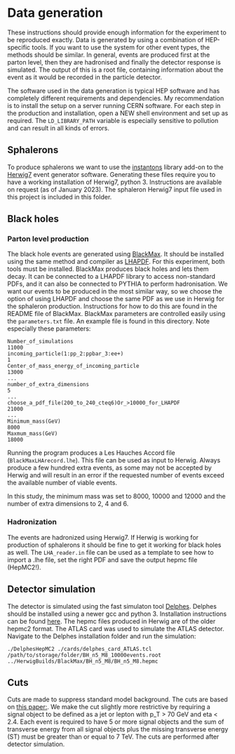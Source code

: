 # Data generation

These instructions should provide enough information for the experiment to be reproduced exactly. Data is generated by using a combination of HEP-specific tools. If you want to use the system for other event types, the methods should be similar. In general, events are produced first at the parton level, then they are hadronised and finally the detector response is simulated. The output of this is a root file, containing information about the event as it would be recorded in the particle detector.

The software used in the data generation is typical HEP software and has completely different requirements and dependencies. My recommendation is to install the setup on a server running CERN software. For each step in the production and installation, open a NEW shell environment and set up as required. The `LD_LIBRARY_PATH` variable is especially sensitive to pollution and can result in all kinds of errors.

## Sphalerons

To produce sphalerons we want to use the [instantons](https://gitlab.com/apapaefs/instantons) library add-on to the [Herwig7](https://herwig.hepforge.org/) event generator software. Generating these files require you to have a working installation of Herwig7, python 3. Instructions are available on request (as of January 2023). The sphaleron Herwig7 input file used in this project is included in this folder.

## Black holes

### Parton level production
The black hole events are generated using [BlackMax](https://blackmax.hepforge.org/). It should be installed using the same method and compiler as [LHAPDF](https://lhapdf.hepforge.org/install.html). For this experiment, both tools must be installed. BlackMax produces black holes and lets them decay. It can be connected to a LHAPDF library to access non-standard PDFs, and it can also be connected to PYTHIA to perform hadronisation. We want our events to be produced in the most similar way, so we choose the option of using LHAPDF and choose the same PDF as we use in Herwig for the sphaleron production. Instructions for how to do this are found in the README file of BlackMax. BlackMax parameters are controlled easily using the `parameters.txt` file. An example file is found in this directory. Note especially these parameters: 
```
Number_of_simulations
11000
incoming_particle(1:pp_2:ppbar_3:ee+)
1
Center_of_mass_energy_of_incoming_particle
13000
...
number_of_extra_dimensions
5
...
choose_a_pdf_file(200_to_240_cteq6)Or_>10000_for_LHAPDF
21000
...
Minimum_mass(GeV)
8000
Maxmum_mass(GeV)
18000
```
Running the program produces a Les Hauches Accord file (`BlackMaxLHArecord.lhe`). This file can be used as input to Herwig. Always produce a few hundred extra events, as some may not be accepted by Herwig and will result in an error if the requested number of events exceed the available number of viable events.

In this study, the minimum mass was set to 8000, 10000 and 12000 and the number of extra dimensions to 2, 4 and 6.

### Hadronization

The events are hadronized using Herwig7. If Herwig is working for production of sphalerons it should be fine to get it working for black holes as well. The `LHA_reader.in` file can be used as a template to see how to import a .lhe file, set the right PDF and save the output hepmc file (HepMC2!).

## Detector simulation

The detector is simulated using the fast simulaton tool [Delphes](https://cp3.irmp.ucl.ac.be/projects/delphes). Delphes should be installed using a newer gcc and python 3. Installation instructions can be found [here](https://cp3.irmp.ucl.ac.be/projects/delphes/wiki/WorkBook/QuickTour). The hepmc files produced in Herwig are of the older hepmc2 format. The ATLAS card was used to simulate the ATLAS detector. Navigate to the Delphes installation folder and run the simulation:
```
./DelphesHepMC2 ./cards/delphes_card_ATLAS.tcl /path/to/storage/folder/BH_n5_M8_10000events.root  ../HerwigBuilds/BlackMax/BH_n5_M8/BH_n5_M8.hepmc
```

## Cuts
Cuts are made to suppress standard model background. The cuts are based on [this paper:](https://arxiv.org/abs/1805.06013).
We make the cut slightly more restrictive by requiring a signal object to be defined as a jet or lepton with p_T > 70 GeV and eta < 2.4. Each event is required to have 5 or more signal objects and the sum of transverse energy from all signal objects plus the missing transverse energy (ST) must be greater than or equal to 7 TeV.
The cuts are performed after detector simulation.